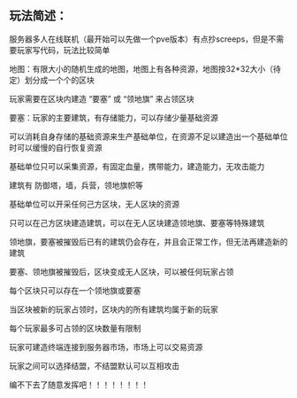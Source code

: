﻿## 玩法简述：
服务器多人在线联机（最开始可以先做一个pve版本）有点抄screeps，但是不需要玩家写代码，玩法比较简单

地图：有限大小的随机生成的地图，地图上有各种资源，地图按32*32大小（待定）划分成一个个的区块

玩家需要在区块内建造 “要塞” 或 “领地旗” 来占领区块

要塞：玩家的主要建筑，有存储能力，可以存储少量基础资源

可以消耗自身存储的基础资源来生产基础单位，在资源不足以建造出一个基础单位时可以缓慢的自行恢复资源

基础单位只可以采集资源，有固定血量，携带能力，建造能力，无攻击能力

建筑有 防御塔，墙，兵营，领地旗帜等

基础单位可以开采任何己方区块，无人区块的资源

只可以在己方区块建造建筑，可以在无人区块建造领地旗、要塞等特殊建筑

领地旗，要塞被摧毁后已有的建筑仍会存在，并且会正常工作，但无法再建造新的建筑

要塞、领地旗被摧毁后，区块变成无人区块，可以被任何玩家占领

每个区块只可以存在一个领地旗或要塞

当区块被新的玩家占领时，区块内的所有建筑均属于新的玩家

每个玩家最多可占领的区块数量有限制

玩家可建造终端连接到服务器市场，市场上可以交易资源

玩家之间可以选择结盟，不结盟默认可以互相攻击

编不下去了随意发挥吧！！！！！！！！